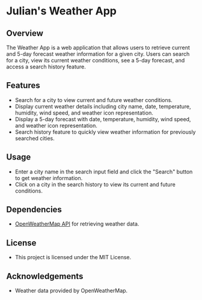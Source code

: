 # Julian's Weather App

## Overview

The Weather App is a web application that allows users to retrieve current and 5-day forecast weather information for a given city. Users can search for a city, view its current weather conditions, see a 5-day forecast, and access a search history feature.

## Features

- Search for a city to view current and future weather conditions.
- Display current weather details including city name, date, temperature, humidity, wind speed, and weather icon representation.
- Display a 5-day forecast with date, temperature, humidity, wind speed, and weather icon representation.
- Search history feature to quickly view weather information for previously searched cities.

## Usage

- Enter a city name in the search input field and click the "Search" button to get weather information.
- Click on a city in the search history to view its current and future conditions.

## Dependencies

- [OpenWeatherMap API](https://openweathermap.org/api) for retrieving weather data.

## License
- This project is licensed under the MIT License.

## Acknowledgements
- Weather data provided by OpenWeatherMap.